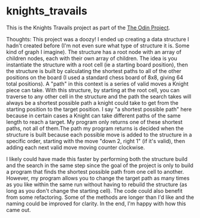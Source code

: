 # knights_travails

This is the Knights Travails project as part of the [The Odin Project](https://www.theodinproject.com/paths/full-stack-ruby-on-rails/courses/ruby-programming/lessons/knights-travails).

Thoughts:
This project was a doozy! I ended up creating a data structure I hadn't created before (I'm not even sure what type of structure it is. Some kind of graph I imagine). The structure has a root node with an array of children nodes, each with their own array of children. The idea is you instantiate the structure with a root cell (ie a starting board position), then the structure is built by calculating the shortest paths to all of the other positions on the board (I used a standard chess board of 8x8, giving 64 total positions). A "path" in this context is a series of valid moves a Knight piece can take. With this structure, by starting at the root cell, you can traverse to any other cell in the structure and the path the search takes will always be a shortest possible path a knight could take to get from the starting position to the target position. I say "a shortest possible path" here because in certain cases a Knight can take different paths of the same length to reach a target. My program only returns one of these shortest paths, not all of them.The path my program returns is decided when the structure is built because each possible move is added to the structure in a specific order, starting with the move "down 2, right 1" (if it's valid), then adding each next valid move moving counter clockwise.

I likely could have made this faster by performing both the structure build and the search in the same step since the goal of the project is only to build a program that finds the shortest possible path from one cell to another. However, my program allows you to change the target path as many times as you like within the same run without having to rebuild the structure (as long as you don't change the starting cell). The code could also benefit from some refactoring. Some of the methods are longer than I'd like and the naming could be improved for clarity. In the end, I'm happy with how this came out.
